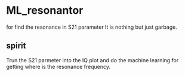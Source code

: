 # ML_resonantor
for find the resonance in S21 parameter
It is nothing but just garbage.
## spirit
Trun the S21 parmeter into the IQ plot and do the machine learning for getting where is the resonance frequency.
